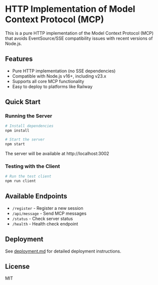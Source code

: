 # HTTP Implementation of Model Context Protocol (MCP)

This is a pure HTTP implementation of the Model Context Protocol (MCP) that avoids EventSource/SSE compatibility issues with recent versions of Node.js.

## Features

- Pure HTTP implementation (no SSE dependencies)
- Compatible with Node.js v16+, including v23.x
- Supports all core MCP functionality
- Easy to deploy to platforms like Railway

## Quick Start

### Running the Server

```bash
# Install dependencies
npm install

# Start the server
npm start
```

The server will be available at http://localhost:3002

### Testing with the Client

```bash
# Run the test client
npm run client
```

## Available Endpoints

- `/register` - Register a new session
- `/api/message` - Send MCP messages
- `/status` - Check server status
- `/health` - Health check endpoint

## Deployment

See [deployment.md](docs/deployment.md) for detailed deployment instructions.

## License

MIT
